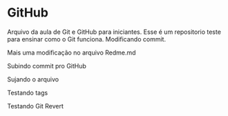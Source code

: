 # GitHub
Arquivo da aula de Git e GitHub para iniciantes.
Esse é um repositorio teste para ensinar como o Git funciona.
Modificando commit.

Mais uma modificação no arquivo Redme.md

Subindo commit pro GitHub

Sujando o arquivo

Testando tags

Testando Git Revert

